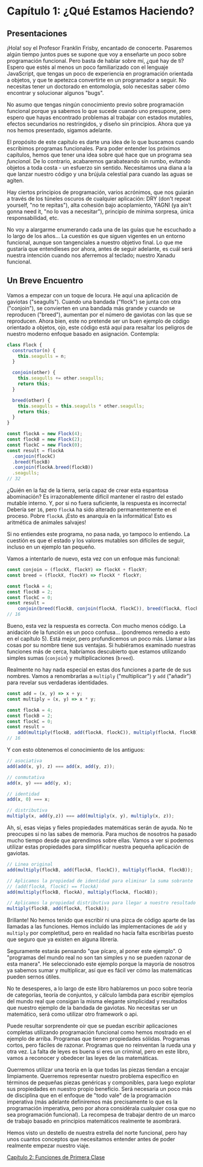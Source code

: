 ﻿# Capítulo 1: ¿Qué Estamos Haciendo?

## Presentaciones

¡Hola! soy el Profesor Franklin Frisby, encantado de conocerte. Pasaremos algún tiempo juntos pues se supone que voy a enseñarte un poco sobre programación funcional. Pero basta de hablar sobre mí, ¿qué hay de ti? Espero que estés al menos un poco familiarizado con el lenguaje JavaScript, que tengas un poco de experiencia en programación orientada a objetos, y que te apetezca convertirte en un programador a seguir. No necesitas tener un doctorado en entomología, solo necesitas saber cómo encontrar y solucionar algunos "bugs".

No asumo que tengas ningún conocimiento previo sobre programación funcional porque ya sabemos lo que sucede cuando uno presupone, pero espero que hayas encontrado problemas al trabajar con estados mutables, efectos secundarios no restringidos, y diseño sin principios. Ahora que ya nos hemos presentado, sigamos adelante.

El propósito de este capítulo es darte una idea de lo que buscamos cuando escribimos programas funcionales. Para poder entender los próximos capítulos, hemos que tener una idea sobre qué hace que un programa sea *funcional*. De lo contrario, acabaremos garabateando sin rumbo, evitando objetos a toda costa - un esfuerzo sin sentido. Necesitamos una diana a la que lanzar nuestro código y una brújula celestial para cuando las aguas se agiten.

Hay ciertos principios de programación, varios acrónimos, que nos guiarán a través de los túneles oscuros de cualquier aplicación:  DRY (don't repeat yourself, "no te repitas"), alta cohesión bajo acoplamiento, YAGNI (ya ain't gonna need it, "no lo vas a necesitar"), principio de mínima sorpresa, única responsabilidad, etc.

No voy a alargarme enumerando cada una de las guías que he escuchado a lo largo de los años... La cuestión es que siguen vigentes en un entorno funcional, aunque son tangenciales a nuestro objetivo final.
Lo que me gustaría que entendieses por ahora, antes de seguir adelante, es cuál será nuestra intención cuando nos aferremos al teclado; nuestro Xanadu funcional.

<!--BREAK-->

## Un Breve Encuentro

Vamos a empezar con un toque de locura. He aquí una aplicación de gaviotas ("seagulls"). Cuando una bandada ("flock") se junta con otra ("conjoin"), se convierten en una bandada más grande y cuando se reproducen ("breed"), aumentan por el número de gaviotas con las que se reproducen. Ahora bien, este no pretende ser un buen ejemplo de código orientado a objetos, ojo, este código está aquí para resaltar los peligros de nuestro moderno enfoque basado en asignación. Contempla:

```js
class Flock {
  constructor(n) {
    this.seagulls = n;
  }

  conjoin(other) {
    this.seagulls += other.seagulls;
    return this;
  }

  breed(other) {
    this.seagulls = this.seagulls * other.seagulls;
    return this;
  }
}

const flockA = new Flock(4);
const flockB = new Flock(2);
const flockC = new Flock(0);
const result = flockA
  .conjoin(flockC)
  .breed(flockB)
  .conjoin(flockA.breed(flockB))
  .seagulls;
// 32
```

¿Quién en la faz de la tierra, sería capaz de crear esta espantosa abominación? Es irrazonablemente difícil mantener el rastro del estado mutable interno. Y, por si no fuera suficiente, la respuesta es incorrecta! Debería ser `16`, pero `flockA` ha sido alterado permanentemente en el proceso. Pobre `flockA`. ¡Esto es anarquía en la informática! Esto es aritmética de animales salvajes!

Si no entiendes este programa, no pasa nada, yo tampoco lo entiendo. La cuestión es que el estado y los valores mutables son difíciles de seguir, incluso en un ejemplo tan pequeño.

Vamos a intentarlo de nuevo, esta vez con un enfoque más funcional:

```js
const conjoin = (flockX, flockY) => flockX + flockY;
const breed = (flockX, flockY) => flockX * flockY;

const flockA = 4;
const flockB = 2;
const flockC = 0;
const result =
    conjoin(breed(flockB, conjoin(flockA, flockC)), breed(flockA, flockB));
// 16
```

Bueno, esta vez la respuesta es correcta. Con mucho menos código. La anidación de la función es un poco confusa... (pondremos remedio a esto en el capítulo 5). Está mejor, pero profundicemos un poco más. Llamar a las cosas por su nombre tiene sus ventajas. Si hubiéramos examinado nuestras funciones más de cerca, habríamos descubierto que estamos utilizando simples sumas (`conjoin`) y multiplicaciones (`breed`).

Realmente no hay nada especial en estas dos funciones a parte de de sus nombres. Vamos a renombrarlas a `multiply` ("multiplicar") y `add` ("añadir") para revelar sus verdaderas identidades.

```js
const add = (x, y) => x + y;
const multiply = (x, y) => x * y;

const flockA = 4;
const flockB = 2;
const flockC = 0;
const result =
    add(multiply(flockB, add(flockA, flockC)), multiply(flockA, flockB));
// 16
```
Y con esto obtenemos el conocimiento de los antiguos:

```js
// asociativa
add(add(x, y), z) === add(x, add(y, z));

// conmutativa
add(x, y) === add(y, x);

// identidad
add(x, 0) === x;

// distributiva
multiply(x, add(y,z)) === add(multiply(x, y), multiply(x, z));
```

Ah, sí, esas viejas y fieles propiedades matemáticas serán de ayuda. No te preocupes si no las sabes de memoria. Para muchos de nosotros ha pasado mucho tiempo desde que aprendimos sobre ellas. Vamos a ver si podemos utilizar estas propiedades para simplificar nuestra pequeña aplicación de gaviotas.

```js
// Linea original
add(multiply(flockB, add(flockA, flockC)), multiply(flockA, flockB));

// Aplicamos la propiedad de identidad para eliminar la suma sobrante
// (add(flockA, flockC) == flockA)
add(multiply(flockB, flockA), multiply(flockA, flockB));

// Aplicamos la propiedad distributiva para llegar a nuestro resultado
multiply(flockB, add(flockA, flockA));
```

Brillante! No hemos tenido que escribir ni una pizca de código aparte de las llamadas a las funciones. Hemos incluído las implementaciones de `add` y `multiply` por completitud, pero en realidad no hacía falta escribirlas puesto que seguro que ya existen en alguna librería.

Seguramente estarás pensando "que pícaro, al poner este ejemplo". O "programas del mundo real no son tan simples y no se pueden razonar de esta manera". He seleccionado este ejemplo porque la mayoría de nosotros ya sabemos sumar y multiplicar, así que es fácil ver cómo las matemáticas pueden sernos útiles.

No te desesperes, a lo largo de este libro hablaremos un poco sobre teoría de categorías, teoría de conjuntos, y cálculo lambda para escribir ejemplos del mundo real que consigan la misma elegante simplicidad y resultados que nuestro ejemplo de la bandada de gaviotas. No necesitas ser un matemático, será como utilizar otro framework o api.

Puede resultar sorprendente oír que se puedan escribir aplicaciones completas utilizando programación funcional como hemos mostrado en el ejemplo de arriba. Programas que tienen propiedades sólidas. Programas cortos, pero fáciles de razonar. Programas que no reinventan la rueda una y otra vez. La falta de leyes es buena si eres un criminal, pero en este libro, vamos a reconocer y obedecer las leyes de las matemáticas.

Querremos utilizar una teoría en la que todas las piezas tiendan a encajar limpiamente. Querremos representar nuestro problema específico en términos de pequeñas piezas genéricas y componibles, para luego explotar sus propiedades en nuestro propio beneficio. Será necesaria un poco más de disciplina que en el enfoque de "todo vale" de la programación imperativa (más adelante definiremos más precisamente lo que es la programación imperativa, pero por ahora considérala cualquier cosa que no sea programación funcional). La recompesa  de trabajar dentro de un marco de trabajo basado en principios matemáticos realmente te asombrará.

Hemos visto un destello de nuestra estrella del norte funcional, pero hay unos cuantos conceptos que necesitamos entender antes de poder realmente empezar nuestro viaje.

[Capítulo 2: Funciones de Primera Clase](ch2-es.md)
